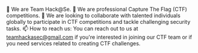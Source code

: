 👋 We are Team Hack@Se.
👀 We are professional Capture The Flag (CTF) competitions.
🌱 We are looking to collaborate with talented individuals globally to participate in CTF competitions and tackle challenging security tasks.
📫 How to reach us: You can reach out to us at teamhackasec@gmail.com if you're interested in joining our CTF team or if you need services related to creating CTF challenges.
